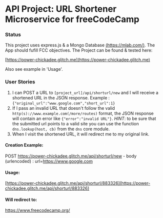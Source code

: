 # API Project: URL Shortener Microservice for freeCodeCamp

### Status

This project uses express.js & a Mongo Database [(https://mlab.com/)](https://mlab.com/). The App should fufill FCC objectives. The Project can be found & tested here:

[https://power-chickadee.glitch.me](https://power-chickadee.glitch.me)

Also see example in 'Usage'.

### User Stories

1. I can POST a URL to `[project_url]/api/shorturl/new` and I will receive a shortened URL in the JSON response. Example : `{"original_url":"www.google.com","short_url":1}`
2. If I pass an invalid URL that doesn't follow the valid `http(s)://www.example.com(/more/routes)` format, the JSON response will contain an error like `{"error":"invalid URL"}`. *HINT*: to be sure that the submitted url points to a valid site you can use the function `dns.lookup(host, cb)` from the `dns` core module.
3. When I visit the shortened URL, it will redirect me to my original link.


#### Creation Example:

POST https://power-chickadee.glitch.me/api/shorturl/new - body (urlencoded) :  url=https://www.google.com

#### Usage:

[https://power-chickadee.glitch.me/api/shorturl/883326](https://power-chickadee.glitch.me/api/shorturl/883326)

#### Will redirect to:

https://www.freecodecamp.org/